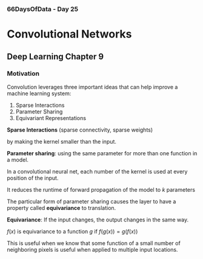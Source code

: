 ### 66DaysOfData - Day 25

# Convolutional Networks

## Deep Learning Chapter 9

### Motivation

Convolution leverages three important ideas that can help improve a machine learning system:

1. Sparse Interactions
2. Parameter Sharing
3. Equivariant Representations

**Sparse Interactions** (sparse connectivity, sparse weights)

by making the kernel smaller than the input.

**Parameter sharing**: using the same parameter for more than one function in a model.

In a convolutional neural net, each number of the kernel is used at every position of the input.

It reduces the runtime of forward propagation of the model to $k$ parameters

The particular form of parameter sharing causes the layer to have a property called **equivariance** to translation.

**Equivariance**: If the input changes, the output changes in the same way.

$f(x)$ is equivariance to a function $g$ if $f(g(x)) = g(f(x))$

This is useful when we know that some function of a small number of neighboring pixels is useful when applied to multiple input locations.



